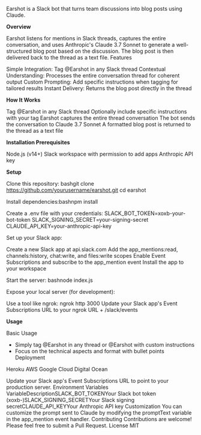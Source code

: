 Earshot is a Slack bot that turns team discussions into blog posts using Claude.

**Overview**

Earshot listens for mentions in Slack threads, captures the entire conversation, and uses Anthropic's Claude 3.7 Sonnet to generate a well-structured blog post based on the discussion. The blog post is then delivered back to the thread as a text file.
Features

Simple Integration: Tag @Earshot in any Slack thread
Contextual Understanding: Processes the entire conversation thread for coherent output
Custom Prompting: Add specific instructions when tagging for tailored results
Instant Delivery: Returns the blog post directly in the thread

**How It Works**

Tag @Earshot in any Slack thread
Optionally include specific instructions with your tag
Earshot captures the entire thread conversation
The bot sends the conversation to Claude 3.7 Sonnet
A formatted blog post is returned to the thread as a text file

**Installation
Prerequisites**

Node.js (v14+)
Slack workspace with permission to add apps
Anthropic API key

**Setup**

Clone this repository:
bashgit clone https://github.com/yourusername/earshot.git
cd earshot

Install dependencies:bashnpm install

Create a .env file with your credentials:
SLACK_BOT_TOKEN=xoxb-your-bot-token
SLACK_SIGNING_SECRET=your-signing-secret
CLAUDE_API_KEY=your-anthropic-api-key

Set up your Slack app:

Create a new Slack app at api.slack.com
Add the app_mentions:read, channels:history, chat:write, and files:write scopes
Enable Event Subscriptions and subscribe to the app_mention event
Install the app to your workspace


Start the server:
bashnode index.js

Expose your local server (for development):

Use a tool like ngrok: ngrok http 3000
Update your Slack app's Event Subscriptions URL to your ngrok URL + /slack/events



**Usage** 

Basic Usage
- Simply tag @Earshot in any thread or @Earshot with custom instructions
- Focus on the technical aspects and format with bullet points
Deployment


Heroku
AWS
Google Cloud
Digital Ocean

Update your Slack app's Event Subscriptions URL to point to your production server.
Environment Variables
VariableDescriptionSLACK_BOT_TOKENYour Slack bot token (xoxb-)SLACK_SIGNING_SECRETYour Slack signing secretCLAUDE_API_KEYYour Anthropic API key
Customization
You can customize the prompt sent to Claude by modifying the promptText variable in the app_mention event handler.
Contributing
Contributions are welcome! Please feel free to submit a Pull Request.
License
MIT
